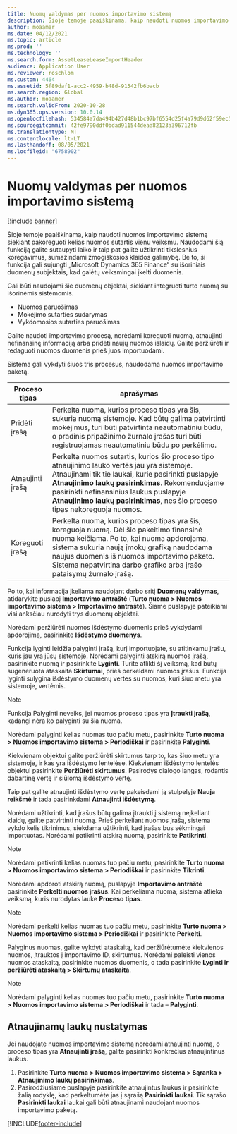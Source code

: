 ```yaml
---
title: Nuomų valdymas per nuomos importavimo sistemą
description: Šioje temoje paaiškinama, kaip naudoti nuomos importavimo sistemą siekiant pakoreguoti kelias nuomos sutartis tuo pačiu metu.
author: moaamer
ms.date: 04/12/2021
ms.topic: article
ms.prod: ''
ms.technology: ''
ms.search.form: AssetLeaseLeaseImportHeader
audience: Application User
ms.reviewer: roschlom
ms.custom: 4464
ms.assetid: 5f89daf1-acc2-4959-b48d-91542fb6bacb
ms.search.region: Global
ms.author: moaamer
ms.search.validFrom: 2020-10-28
ms.dyn365.ops.version: 10.0.14
ms.openlocfilehash: 534584a7da494b427d48b1bc97bf6554d25f4a79d9d62f59ec5f2afb65e67431
ms.sourcegitcommit: 42fe9790ddf0bdad911544deaa82123a396712fb
ms.translationtype: MT
ms.contentlocale: lt-LT
ms.lasthandoff: 08/05/2021
ms.locfileid: "6758902"
---
```

# <a name="manage-leases-through-the-lease-import-framework"></a>Nuomų valdymas per nuomos importavimo sistemą

[!include [banner](../includes/banner.md)]

Šioje temoje paaiškinama, kaip naudoti nuomos importavimo sistemą siekiant pakoreguoti kelias nuomos sutartis vienu veiksmu. Naudodami šią funkciją galite sutaupyti laiko ir taip pat galite užtikrinti tikslesnius koregavimus, sumažindami žmogiškosios klaidos galimybę. Be to, ši funkcija gali sujungti „Microsoft Dynamics 365 Finance“ su išoriniais duomenų subjektais, kad galėtų veiksmingai įkelti duomenis.

Gali būti naudojami šie duomenų objektai, siekiant integruoti turto nuomą su išorinėmis sistemomis.

- Nuomos paruošimas
- Mokėjimo sutarties sudarymas
- Vykdomosios sutarties paruošimas

Galite naudoti importavimo procesą, norėdami koreguoti nuomą, atnaujinti nefinansinę informaciją arba pridėti naujų nuomos išlaidų. Galite peržiūrėti ir redaguoti nuomos duomenis prieš juos importuodami.

Sistema gali vykdyti šiuos tris procesus, naudodama nuomos importavimo paketą.

| Proceso tipas  | aprašymas |
|---------------|-------------|
| Pridėti įrašą    | Perkelta nuoma, kurios proceso tipas yra šis, sukuria nuomą sistemoje. Kad būtų galima patvirtinti mokėjimus, turi būti patvirtinta neautomatiniu būdu, o pradinis pripažinimo žurnalo įrašas turi būti registruojamas neautomatiniu būdu po perkėlimo. |
| Atnaujinti įrašą | Perkelta nuomos sutartis, kurios šio proceso tipo atnaujinimo lauko vertės jau yra sistemoje. Atnaujinami tik tie laukai, kurie pasirinkti puslapyje **Atnaujinimo laukų pasirinkimas**. Rekomenduojame pasirinkti nefinansinius laukus puslapyje **Atnaujinimo laukų pasirinkimas**, nes šio proceso tipas nekoreguoja nuomos. |
| Koreguoti įrašą | Perkelta nuoma, kurios proceso tipas yra šis, koreguoja nuomą. Dėl šio pakeitimo finansinė nuoma keičiama. Po to, kai nuoma apdorojama, sistema sukuria naują įmokų grafiką naudodama naujus duomenis iš nuomos importavimo paketo. Sistema nepatvirtina darbo grafiko arba įrašo pataisymų žurnalo įrašą. |

Po to, kai informacija įkeliama naudojant darbo sritį **Duomenų valdymas**, atidarykite puslapį **Importavimo antraštė** (**Turto nuoma \> Nuomos importavimo sistema \> Importavimo antraštė**). Šiame puslapyje pateikiami visi anksčiau nurodyti trys duomenų objektai.

Norėdami peržiūrėti nuomos išdėstymo duomenis prieš vykdydami apdorojimą, pasirinkite **Išdėstymo duomenys**.

Funkcija lyginti leidžia palyginti įrašą, kurį importuojate, su atitinkamu įrašu, kuris jau yra jūsų sistemoje. Norėdami palyginti atskirą nuomos įrašą, pasirinkite nuomą ir pasirinkite **Lyginti**. Turite atlikti šį veiksmą, kad būtų sugeneruota ataskaita **Skirtumai**, prieš perkeldami nuomos įrašus. Funkcija lyginti sulygina išdėstymo duomenų vertes su nuomos, kuri šiuo metu yra sistemoje, vertėmis.

> [!NOTE]
> Funkcija Palyginti neveiks, jei nuomos proceso tipas yra **Įtraukti įrašą**, kadangi nėra ko palyginti su šia nuoma.
>
> Norėdami palyginti kelias nuomas tuo pačiu metu, pasirinkite **Turto nuoma \> Nuomos importavimo sistema \> Periodiškai** ir pasirinkite **Palyginti**.

Kiekvienam objektui galite peržiūrėti skirtumus tarp to, kas šiuo metu yra sistemoje, ir kas yra išdėstymo lentelėse. Kiekvienam išdėstymo lentelės objektui pasirinkite **Peržiūrėti skirtumus**. Pasirodys dialogo langas, rodantis dabartinę vertę ir siūlomą išdėstymo vertę.

Taip pat galite atnaujinti išdėstymo vertę pakeisdami ją stulpelyje **Nauja reikšmė** ir tada pasirinkdami **Atnaujinti išdėstymą**.

Norėdami užtikrinti, kad įrašus būtų galima įtraukti į sistemą neįkeliant klaidų, galite patvirtinti nuomą. Prieš perkeliant nuomos įrašą, sistema vykdo kelis tikrinimus, siekdama užtikrinti, kad įrašas bus sėkmingai importuotas. Norėdami patikrinti atskirą nuomą, pasirinkite **Patikrinti**.

> [!NOTE]
> Norėdami patikrinti kelias nuomas tuo pačiu metu, pasirinkite **Turto nuoma \> Nuomos importavimo sistema \> Periodiškai** ir pasirinkite **Tikrinti**.

Norėdami apdoroti atskirą nuomą, puslapyje **Importavimo antraštė** pasirinkite **Perkelti nuomos įrašus**. Kai perkeliama nuoma, sistema atlieka veiksmą, kuris nurodytas lauke **Proceso tipas**.

> [!NOTE]
> Norėdami perkelti kelias nuomas tuo pačiu metu, pasirinkite **Turto nuoma \> Nuomos importavimo sistema \> Periodiškai** ir pasirinkite **Perkelti**.

Palyginus nuomas, galite vykdyti ataskaitą, kad peržiūrėtumėte kiekvienos nuomos, įtrauktos į importavimo ID, skirtumus. Norėdami paleisti vienos nuomos ataskaitą, pasirinkite nuomos duomenis, o tada pasirinkite **Lyginti ir peržiūrėti ataskaitą \> Skirtumų ataskaita**.

> [!NOTE]
> Norėdami palyginti kelias nuomas tuo pačiu metu, pasirinkite **Turto nuoma \> Nuomos importavimo sistema \> Periodiškai** ir tada – **Palyginti**. 

## <a name="set-up-update-fields"></a>Atnaujinamų laukų nustatymas

Jei naudojate nuomos importavimo sistemą norėdami atnaujinti nuomą, o proceso tipas yra **Atnaujinti įrašą**, galite pasirinkti konkrečius atnaujintinus laukus.

1. Pasirinkite **Turto nuoma \> Nuomos importavimo sistema \> Sąranka \> Atnaujinimo laukų pasirinkimas**.
2. Pasirodžiusiame puslapyje pasirinkite atnaujintus laukus ir pasirinkite žalią rodyklę, kad perkeltumėte jas į sąrašą **Pasirinkti laukai**. Tik sąrašo **Pasirinkti laukai** laukai gali būti atnaujinami naudojant nuomos importavimo paketą.


[!INCLUDE[footer-include](../../includes/footer-banner.md)]
